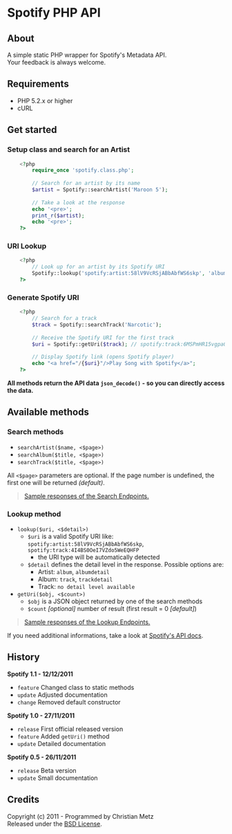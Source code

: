 # Spotify PHP API #

## About ##

A simple static PHP wrapper for Spotify's Metadata API.  
Your feedback is always welcome.

## Requirements ##

- PHP 5.2.x or higher
- cURL

## Get started ##

### Setup class and search for an Artist ###

```php
    <?php
        require_once 'spotify.class.php';
        
        // Search for an artist by its name
        $artist = Spotify::searchArtist('Maroon 5');
        
        // Take a look at the response
        echo '<pre>';
        print_r($artist);
        echo '<pre>';
    ?>
```

### URI Lookup ###

```php
    <?php
        // Look up for an artist by its Spotify URI
        Spotify::lookup('spotify:artist:58lV9VcRSjABbAbfWS6skp', 'album');
    ?>
```

### Generate Spotify URI ###

```php
    <?php
        // Search for a track
        $track = Spotify::searchTrack('Narcotic');
        
        // Receive the Spotify URI for the first track
        $uri = Spotify::getUri($track); // spotify:track:6MSPmHR15vgpa0A5L205Xv
        
        // Display Spotify link (opens Spotify player)
        echo "<a href="/{$uri}"/>Play Song with Spotify</a>";
    ?>
```

**All methods return the API data `json_decode()` - so you can directly access the data.**

## Available methods ##

### Search methods ###

- `searchArtist($name, <$page>)`
- `searchAlbum($title, <$page>)`
- `searchTrack($title, <$page>)`

All `<$page>` parameters are optional. If the page number is undefined, the first one will be returned *(default)*.

> [Sample responses of the Search Endpoints.](https://github.com/cosenary/Spotify-PHP-API/wiki/Search-endpoints)

### Lookup method ###

- `lookup($uri, <$detail>)`
  - `$uri` is a valid Spotify URI like: `spotify:artist:58lV9VcRSjABbAbfWS6skp`, `spotify:track:4I4BS0OeI7VZdo5WeEQHFP`
     - the URI type will be automatically detected
  - `$detail` defines the detail level in the response. Possible options are:
     - Artist: `album`, `albumdetail`
     - Album: `track`, `trackdetail`
     - Track: `no detail level available`
- `getUri($obj, <$count>)`
  - `$obj` is a JSON object returned by one of the search methods
  - `$count` *[optional]* number of result (first result = 0 *[default]*)

> [Sample responses of the Lookup Endpoints.](https://github.com/cosenary/Spotify-PHP-API/wiki/Lookup-endpoints)

If you need additional informations, take a look at [Spotify's API docs](http://developer.spotify.com/en/metadata-api/overview/).

## History ##

**Spotify 1.1 - 12/12/2011**

- `feature` Changed class to static methods
- `update` Adjusted documentation
- `change` Removed default constructor

**Spotify 1.0 - 27/11/2011**

- `release` First official released version
- `feature` Added `getUri()` method
- `update` Detailed documentation

**Spotify 0.5 - 26/11/2011**

- `release` Beta version
- `update` Small documentation

## Credits ##

Copyright (c) 2011 - Programmed by Christian Metz  
Released under the [BSD License](http://www.opensource.org/licenses/bsd-license.php).